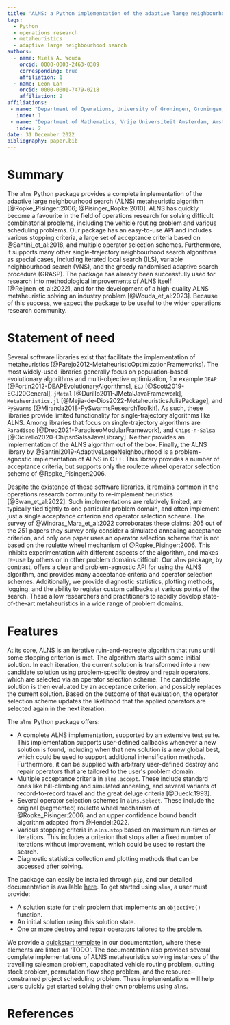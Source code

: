 ```yaml
---
title: 'ALNS: a Python implementation of the adaptive large neighbourhood search metaheuristic'
tags:
  - Python
  - operations research
  - metaheuristics
  - adaptive large neighbourhood search
authors:
  - name: Niels A. Wouda
    orcid: 0000-0003-2463-0309
    corresponding: true
    affiliation: 1
  - name: Leon Lan
    orcid: 0000-0001-7479-0218
    affiliation: 2
affiliations:
 - name: "Department of Operations, University of Groningen, Groningen, The Netherlands \\newline"
   index: 1
 - name: "Department of Mathematics, Vrije Universiteit Amsterdam, Amsterdam, The Netherlands \\newline"
   index: 2
date: 31 December 2022
bibliography: paper.bib
---
```


# Summary

The `alns` Python package provides a complete implementation of the adaptive large neighbourhood search (ALNS) metaheuristic algorithm [@Ropke_Pisinger:2006; @Pisinger_Ropke:2010].
ALNS has quickly become a favourite in the field of operations research for solving difficult combinatorial problems, including the vehicle routing problem and various scheduling problems.
Our package has an easy-to-use API and includes various stopping criteria, a large set of acceptance criteria based on @Santini_et_al:2018, and multiple operator selection schemes.
Furthermore, it supports many other single-trajectory neighbourhood search algorithms as special cases, including iterated local search (ILS), variable neighbourhood search (VNS), and the greedy randomised adaptive search procedure (GRASP).
The package has already been successfully used for research into methodological improvements of ALNS itself [@Reijnen_et_al:2022], and for the development of a high-quality ALNS metaheuristic solving an industry problem [@Wouda_et_al:2023].
Because of this success, we expect the package to be useful to the wider operations research community.

# Statement of need

Several software libraries exist that facilitate the implementation of metaheuristics [@Parejo2012-MetaheuristicOptimizationFrameworks].
The most widely-used libraries generally focus on population-based evolutionary algorithms and multi-objective optimization, for example `DEAP` [@Fortin2012-DEAPEvolutionaryAlgorithms], `ECJ` [@Scott2019-ECJ20General], `jMetal` [@Durillo2011-JMetalJavaFramework], `Metaheuristics.jl` [@Mejia-de-Dios2022-MetaheuristicsJuliaPackage], and `PySwarms` [@Miranda2018-PySwarmsResearchToolkit].
As such, these libraries provide limited functionality for single-trajectory algorithms like ALNS.
Among libraries that focus on single-trajectory algorithms are `Paradiseo` [@Dreo2021-ParadiseoModularFramework], and `Chips-n-Salsa` [@Cicirello2020-ChipsnSalsaJavaLibrary].
Neither provides an implementation of the ALNS algorithm out of the box.
Finally, the ALNS library by @Santini2019-AdaptiveLargeNeighbourhood is a problem-agnostic implementation of ALNS in C++.
This library provides a number of acceptance criteria, but supports only the roulette wheel operator selection scheme of @Ropke_Pisinger:2006.

Despite the existence of these software libraries, it remains common in the operations research community to re-implement heuristics [@Swan_et_al:2022].
Such implementations are relatively limited, are typically tied tightly to one particular problem domain, and often implement just a single acceptance criterion and operator selection scheme.
The survey of @Windras_Mara_et_al:2022 corroborates these claims: 205 out of the 251 papers they survey only consider a simulated annealing acceptance criterion, and only one paper uses an operator selection scheme that is not based on the roulette wheel mechanism of @Ropke_Pisinger:2006.
This inhibits experimentation with different aspects of the algorithm, and makes re-use by others or in other problem domains difficult.
Our `alns` package, by contrast, offers a clear and problem-agnostic API for using the ALNS algorithm, and provides many acceptance criteria and operator selection schemes.
Additionally, we provide diagnostic statistics, plotting methods, logging, and the ability to register custom callbacks at various points of the search.
These allow researchers and practitioners to rapidly develop state-of-the-art metaheuristics in a wide range of problem domains.

# Features

At its core, ALNS is an iterative ruin-and-recreate algorithm that runs until some stopping criterion is met.
The algorithm starts with some initial solution.
In each iteration, the current solution is transformed into a new candidate solution using problem-specific destroy and repair operators, which are selected via an operator selection scheme.
The candidate solution is then evaluated by an acceptance criterion, and possibly replaces the current solution.
Based on the outcome of that evaluation, the operator selection scheme updates the likelihood that the applied operators are selected again in the next iteration.

The `alns` Python package offers:

- A complete ALNS implementation, supported by an extensive test suite. 
  This implementation supports user-defined callbacks whenever a new solution is found, including when that new solution is a new global best, which could be used to support additional intensification methods.
  Furthermore, it can be supplied with arbitrary user-defined destroy and repair operators that are tailored to the user's problem domain.
- Multiple acceptance criteria in `alns.accept`.
  These include standard ones like hill-climbing and simulated annealing, and several variants of record-to-record travel and the great deluge criteria [@Dueck:1993].
- Several operator selection schemes in `alns.select`.
  These include the original (segmented) roulette wheel mechanism of @Ropke_Pisinger:2006, and an upper confidence bound bandit algorithm adapted from @Hendel:2022.
- Various stopping criteria in `alns.stop` based on maximum run-times or iterations.
  This includes a criterion that stops after a fixed number of iterations without improvement, which could be used to restart the search.
- Diagnostic statistics collection and plotting methods that can be accessed after solving.

The package can easily be installed through `pip`, and our detailed documentation is available [here](https://alns.readthedocs.io/).
To get started using `alns`, a user must provide:

- A solution state for their problem that implements an `objective()` function.
- An initial solution using this solution state.
- One or more destroy and repair operators tailored to the problem.

We provide a [quickstart template](https://alns.readthedocs.io/en/latest/setup/template.html) in our documentation, where these elements are listed as 'TODO'.
The documentation also provides several complete implementations of ALNS metaheuristics solving instances of the travelling salesman problem, capacitated vehicle routing problem, cutting stock problem, permutation flow shop problem, and the resource-constrained project scheduling problem.
These implementations will help users quickly get started solving their own problems using `alns`.

# References
